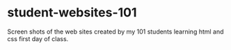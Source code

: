 # student-websites-101
Screen shots of the web sites created by my 101 students learning html and css first day of class.

